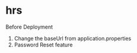 # hrs
Before Deployment

1. Change the baseUrl from application.properties
2. Password Reset feature
